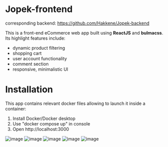 # Jopek-frontend

corresponding backend: https://github.com/Hakkene/Jopek-backend

This is a front-end eCommerce web app built using **ReactJS** and **bulmacss**. Its highlight features include:
- dynamic product filtering
- shopping cart
- user account functionality
- comment section
- responsive, minimalistic UI


# Installation
This app contains relevant docker files allowing to launch it inside a container:

1. Install Docker/Docker desktop
2. Use "docker compose up" in console
3. Open http://localhost:3000 



              

![image](https://github.com/user-attachments/assets/0ac8b21a-ee2c-4d5b-b2ee-4d12d6da11aa)
![image](https://github.com/user-attachments/assets/4b6b07bc-5c6a-4df3-9dc1-7dd2587d47e4)
![image](https://github.com/user-attachments/assets/4dd04818-3493-411d-b9f8-dc70140e61d0)
![image](https://github.com/user-attachments/assets/30f7954a-3a72-4da4-92e0-923e35250819)
![image](https://github.com/user-attachments/assets/219d6fda-5a7c-4f3a-9264-5ca6ece74531)




